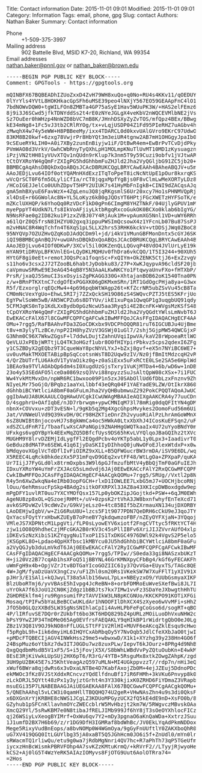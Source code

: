 Title: Contact information
Date: 2015-11-01 09:01
Modified: 2015-11-01 09:01
Category: Information
Tags: email, phone, gpg
Slug: contact
Authors: Nathan Baker
Summary: Contact information

<dl>
    <dt>Phone</dt>
    <dd>+1-509-375-3997</dd>
    <dt>Mailing address</dt>
    <dd>902 Battelle Blvd, MSID K7-20, Richland, WA 99354</dd>
    <dt>Email addresses</dt>
    <dt><a href="mailto:nathan.baker@pnnl.gov">nathan.baker@pnnl.gov</a> or <a href="mailto:nathan_baker@brown.edu">nathan_baker@brown.edu</a></dt>
</dl>

<pre>
-----BEGIN PGP PUBLIC KEY BLOCK-----
Comment: GPGTools - https://gpgtools.org

mQINBFX67BQBEADhIZUoZxxD4ZvH79WH8xuQo+q0No+RU4s4KKv11/qOEDUYgDY+
0lYrYls4YVtL8HOKHkacGpSFh6uMSE39peo4lNXjY567EO59GEAApFnC4lO1Q/Lc
7bdNOWvDQW0+tgWILFOn8ZMBTa4GP75aSyE1Hav5WUuPK3W/+HAS2elFEmz6J45l
8j9i3J6SCwd5jfkTDNYddSs2t4rE0zNYeJGLgX4veKbV2nWQCEVMlbNE2jVsWOUq
Sz7OuEer0hWHzp4NnWZD8bVC7mB8K/JHnhDSXyZyZvTOS/mfQpz4BEx/BBwg1tVR
kE34mNg8+1Fc5vJ3tb2CRlRYOg/tx+vLqjUSDP04Z1Fd95PIeRHZ7uAGbv4hQKTj
zMwqhX4w74y5eWW+H8PBBeeMy/ixx4TDARCL0d0kxvUAlGVro9EKrC97UdwOXRjJ
83KM8B20kwf+6zxg78VwjrPr8HbYQt3m3eiUR4tgnw2AB7mH1OHGgyJpaIb0FWoa
9cSEueRYkLIH0+A0i7XBy2zunEnBiyjw1iF/DtBwR4em+EwBrPvTCvDjdPky5s9f
PVmWAO8d3VrkV/GwhCWbRnyTyQXhLpH1MOLmpKNuTlUvMT10MD1zKysuagzn3ruz
iPzjVN2tHH81yVUvXTQv1nQUdn9rKlup7k3nm5T9y59Cuzi9obfv1jVJtwARAQAB
tCtOYXRoYW4gQmFrZXIgPG5hdGhhbmFuZHJld2Jha2VyQGljbG91ZC5jb20+iQJA
BBMBCgAqAhsDBQkDxQoABQsJCAcDBRUKCQgLBRYCAwEAAh4BAheABQJV+u5mAhkB
AAoJEDjLvu64IOf0otYQAMnHXdExzITqToPpeT8icNcNtUpE1pOur8kxrqKS0onk
wVcQrSCT0F6fm5OLyliCfIa/rCT8jqgxMpfYgBjs0F8vClmLwMeXORTyLDz81scy
/HCoIGEJJelCo0UUhZDpvT5HPY2UIUK7s41HyMbFnIgkB+CINI9dZACqsAJqAO2+
gmA5mhBXyuE6FavWzX+4ZgLenu3Q8jqRKgsmlS6Ur20xcy7Ho1sPHNMVQpRjpKlY
xl4DsE+r6GGWolAc8N+YL5LoKyz6kB0gJQOsYT6HPtjFGcXWETzHYFSoTK/emQSG
mZKclUXHQP/k6YhoQq0RzVDcF1kD0gPn6CImgM8YHZTNkF/04UjlyGPUV1mMm2kA
myePppYT4UdkN7Lfs8IkVoAFjiyLktbRgqRxcoGukOK0BCXo0klab6bIgYG/HwrO
N9NsRFae0g2ID82ku1P1zxZVBJ07Y4RjAuk1M+vpAumXG5Nnl1VD+uWY6RRh1CY+
a61lQrZ0QSfrsN8IHZYU02gxq3ippuPWSImQcsowX4z1YFcnLb07Bu87SsPJnW2G
m2vHNAC8R4WqTchfn4T6XqS1pL5LLX2hrs53RHK6kckV+vtDDSjJWq0ZBoC84D8w
95NYQVp7OZUZHvQZqKoDJAdQCDm9l+jd/i4kV1VMunGBFMonDntx5cGYJ6SKv045
iQI9BBMBCgAnBQJV+uwUAhsDBQkDxQoABQsJCAcDBRUKCQgLBRYCAwEAAh4BAheA
AAoJEDjLvu64IOf0DKwP/3XCvl5il0OKZenQLLQGvqP48VdO4JVlUrLyE19kS0yv
mYAN9tiDRVpLBFKVnlEG+LQyDKLMQHUv0fhDra6vkCQO/1T5I3244+90XUh5Z3xo
HYtGF8gi0eEt+remotJOQsPca1foqnSc+FxQIYm+OkZENK5CtjJ6+ExZzvgVdKv8
s11ho6v3csx2J72TZooBL6habtJyDobku83/27P+XwKJqypvA96cldSF20jbbqhe
caVpmuwSRRwE9E3eAG454qB8Y5N3AaALKwNKCYo1FtqwyaUnvFXo+fHTXbP/1kFT
PrsR/jxaQJ5SmuCI3sxOsyisZgPKAGG330G+XhtajanBOB62oK1540Tna0PNBWVK
z/w+BRnPTKXtnC7cdgOfExPGGXK06gDKMxmSRn/1RT1GdOgcPHja8ya+G3wxQUBT
R5f/EzxorglrqEQcMw4+4p696pqbWtWAgp26t+KfZcrNR5ubZSvVu45cB8TaHX+B
CM0mNcVexYgUo+EhwL5RI7j7ZZxQckSH19O86zS4SWQvcPZTJ5tES5KFrjUoKuKj
EgYPwlSoWm5wB/AN5WCPZu6s8DTYUv/ikE1xuPqa1QwqGP1g3uqgbUQ91qdyWBWN
5CFMJqKS0nTp1KdLXxBydb0pGzNcwU5aa3Ryq5i4E2BcnFK+WVgsMzKSfS489Q8m
tCpOYXRoYW4gQmFrZXIgPG5hdGhhbmFuZHJld2Jha2VyQGdtYWlsLmNvbT6JAj0E
EwEKACcFAlX67l8CGwMFCQPFCgAFCwkIBwMFFQoJCAsFFgIDAQACHgECF4AACgkQ
OMu+7rgg5/RaFBAAhvFDa3ZGoCDKxbx9VDCPhOQQR81ruT6IGCUBJu4UjBmeRHMD
t8v+m3ylyTLzBCe/npP2IH8hyZVzV3GSWj01uGl7/2shj5GjpMW54QWCGjxPoNw4
G3Nhm0C96X7WkwZGgsF+l7ddwLDujtZahnUVqiIpwVA/kaV28rWpoeaRtlWOUBw7
QeVLUJxPEbjWRTtjLQ4TK3oHGzf1ubr8O0fHIYpirPbkvz5cps2qdexI6ZFgi6of
y1CSZBDyX2gEQbz9T3CqueWaY8pcNhVLYxJ+bZxj8gvf+eX5n7NYiBC6WE7+KSG3
uv0uvMakTMXOETABipBpSqCcotsnWsT8D2Uqw9zIV/Nz0jfBmItMdzcqH2vR0sLT
4/QrZbUTrfLU6AkdV1TyVaOikz0g+z0aSiExx5uFxRCtE0LSe2SA5e6HplWdTe9J
1BEAo9a9TVlAOAbQp6dm4sI0XugdUzGjsTxry1VuKjMTDa4+6b/wD6w+1nDBxv5T
23o4y53SEdAFO5lceDa0869zsQ3Vvi88npyzzSuJsAltQpW08cXSx+7i1FUCa+ut
Ww4YvkMtMvxDn/npWR6RC1bwxoo09P1n5zxJ0SAbOllUd6fDbLzxFnznv9ZhG9S3
NIyeLMr75oGjO/BPqbz1aaYxLlbbf43eQRq04F1YAEYadE9LZW/OtIkrX860JE5h
dGhhbiBCYWtlciA8bmF0aGFuLmJha2VyQHBubmwuZ292PokCPQQTAQoAJwUCVfru
ggIbAwUJA8UKAAULCQgHAwUVCgkICwUWAgMBAAIeAQIXgAAKCRA4y77uuCDn9JBT
D/4sgphrU+OAfIqbE/nJD7rbrwqm+ypwCMNIqM73l78mRig0dqQFItYN4gDMZTzs
nbnX+COVvxu+zDT3vESN+l/9gKb5q2Mg4XgcGhpsMvykes2OomoFud56m6UiWI0Z
Jat/VVNWeUlVd9Q39kvDH/0Cr98HZKTieDnrZh2vyuoRiAlPzLhrAmGoWMnXCUO6
6sZ8UWIBt8njocovHJ7s8gkWmCa4oc5HWkA0LtxXbXhJ4ICosKuEFSqn2/uFflHp
xdSZCLdFnR7I/TbaafLwXsCAPaNGpi9ZNAHHgGWQTkaaIx4U72uYyoBNdY0mNO7r
UFxkgs6vgOYBpYk4EExMqZQ5DBfcfUys9DS65hKvLVYQlqoJBaGQIhz2tXVcGSaH
MUGHM9Y8lrvDZEMjIdLygfFl2EQgdPcbv4oYKTp5abL1y0Lpx3+IaadivrT0Jpvs
GeBduz8dMATPx6SEWL41q6IjyDaSKIIyDIhhoQ0juNwOFoEJlexWtdxP+x0wuxEg
bMdqyovXGglVcTdDflIvFiOIRZ9xXLL+B5QFWGucrBW3rmDA/iSV9E6DL/wq0KBg
X5REEC4LqRck0hkdezXx5P31mFqvD9GEq2xvtFF48/WtLgOa+ZPXpaP/quKAKyhb
Ur7IijJ7FyGLd0lx8trmOxpbs3W9l6pGJfmzufbMtV4yBbQjTmF0aGFuIEJha2Vy
IDxuYXRoYW4uYmFrZXJAcG5sLmdvdj6JAj0EEwEKACcFAlY2RxQCGwMFCQPFCgAF
CwkIBwMFFQoJCAsFFgIDAQACHgECF4AACgkQOMu+7rgg5/SRUg//Vxtl2p8NBkKN
R4y5n6XwZwkqNa4eIRb03opFGCH+rlxD1IOWLEE7LxbG5mJ7+UOCHjbcoRNjx4cJ
lOuu/6ehRmsucFpSkp4BAdg2sitkOFXRPXl3JAZ8a43XKIcpDWBoxdgdw9epFoP/
mPgDFY1uvlRT0uu7YXCYMOfQsx157Lp0ybOKZipJGojtkd+PSW++6qJM0EWhIgwk
AgeNU8zp8xOL+QSzoejRHMt+/uV+0zpsK2rtVhA3JW8bxnfwhyfEnTeXcd71+ZEO
avk6SPDvWZvl9cdWvZv/G9kVjeLsz0+4tc85BIf5bZXrmauXN134ujDXORBYuclA
LAoDEHjwIgbV/w+ZiG6RuU8U+lzcs5F1t9077PDN7QeDRH6cCkU9eJ3qoJTYgiY9
QxYacsFOytYrxHbwKZUEyB7oPneBY7gkdqwmzoFBF/nZEyOYFXjaN+3YQqojvOdy
VMleJS7XDPNtcM1LpgVti/fLP0sLyowEYV6xiotf2FngCVTtyc5fRKtYCT4HfTPU
zjw1iOO8Q9hdheCzjMFcGKA2B0rKV3c45sPllIBFv6XriJIJZVvrAUfO4xlp+u1G
iDKEvSzNzXibiS1KZYqygNu1TxoP1IS1TxDKGC4976DWl92k4VgvS2P5elo5eZ5V
jKSGpKL8O+Lpdao4QpHXfbsc1kMBYcu0JU5hdGhhbiBCYWtlciA8bmF0aGFuX2Jh
a2VyQGJyb3duLmVkdT6JAj0EEwEKACcFAlY2RyICGwMFCQPFCgAFCwkIBwMFFQoJ
CAsFFgIDAQACHgECF4AACgkQOMu+7rgg5/TPIw//S0eda33gi8NASzxbUKzTAWQR
H+ji20Vz2B77cqAb1hsXFoQ51jBBYNL46GrKMNXpyCFbBg4/kGf6yFECAKFhBzi7
uWmFgH9x4b+OpjVZrJtv8DTGaYIcoGOZIIC61y37QvVGa+EUyxTS/TAGc8QEfo7r
4W+JgM/fyaDzUaVX3ngCzv/uF1Zhl0sm20Rs1VKekSW7W7XuFFlT1yXIV91XbZ9k
pJHr3/E1SAli+kQJwyLT38a5Alb156wuL7pLx+NBEyzxO9/YUUbGsmyaXIKPaS53
BlzUboRTmj6/yvVBAsE5hIvpg4JcReBN+8+orbFDMRoEuWveSXefBwi8JL7I6jAp
uYrOkA7f63JoU12CN0KjZdgz1bBBJts7kx7IMw1vvFz3SDaYeJXbwgthHhTUnWW7
ZGHDREklfm4jru9RgnsumifPzTAVVIkW3LN8pKCGNUo/KKCKPO91KOTiXFGiPnK+
Mosaq/tPIFw5bYaLBeBCCwUKLdAr1hNOOFIlDhXCX4SzXyeo6wVvMFi+sHhZwOwP
JfO5b0GLQzXXBd5LW3SgNsSNIhlaCpIi4AvHLPbFeFgCoGso6d/sogRT+qBO9yBY
4P/lIRfuvSE7DQr0rZUkbft6bo3KT6HDQ829bZ4pURLzMOiLuoDhVxuNHW2cR2BH
bPsY9YwZJP34TmDMeO65Ag0EVfrsFAEQAKLY9qHIkBP1rWidrtgQbO0eJ0LgVdFu
ZBz1V3Q81V9OJ9kNO8nFfLUGLSTtFF1V2RlHI+MUVF6eAKcqZklEsqu9cHwo1n4E
f5pRgbL9h+Iik6dmyiHL6IHQYCxAbRbqOy5Y7NvOqb5JdlCfeXXbJaO0tjwIfdDQ
+pMDcFTQBECIjAGV4INWkHss29me5+wbwxwD/X1k1+XYzhg39y238Hn4GO6fqeb0
24BspMuz6oYtbXz7dw3ITJ0GDu7wz8zuxPLw/IepvT6kJOurz+8PRg4d9NhBeTFW
QxgQqdbmMsdB5V1xF5/S+i5jFovjX5X/S8bWhLWBdVvPyZQtuOubKn+E4wkMaZkf
8EsE3RjKiVwkLUpSUj2HX6pT6/R3rG/4YTB+5RsguMx8xtkZOwgZAhpK/zgdJAQs
3UH9pU2BK45E7sJ5KhtVeagAzQ597uMLN+MI4UGkppvzzT//rdp7n/nHi3eQyExd
xWuf6BWra8qjdwRs6x3vDxaLNTBe4D7KabfAxojZb0M+4ejJZEuj5DdnoPDcICBa
ekMWOc3fKz8VJStXddxRCncvzYQdElfdnuBf17iR6FHMh+3kVKu6Pnvyp8k0wxPp
zLckDRJL5QYtt48zPx1y3yjztGrht4n3Y330kjixK0ZRHD6FiYDmaZ3VRapbwg9c
msuEGi35P7LNABEBAAGJAiUEGAEKAA8FAlX67BQCGwwFCQPFCgAACgkQOMu+7rgg
5/QNEhAAhql5vLCW3i0qamHllTBQQHQ74U2geR+VHwNAsZhn4u9s3di0QksFOcd1
x6DXGnXrYjKRBHE8cNWS1JCgLZ3KDUoMPGyzUCX2fQ5kE4dE9nD+XsFO0b/8dFa0
GZyhub1pSFCnKllavhmOYcZWECcblrW5MvHbzjt2km7W/5RWgvczMBvskOAaeIzY
XmcQ29Yl/5sRwKBM7e0N8tibaJfRELJIMb999Jf6hY8jT3sOeOYXhlocFICzDfmU
qj26WSiyLvXeogBYIMrf+OxWu6qv7Y2+mDy3pgnaO6aKnQaWDa+XxtrzJSuuNSK7
1J1umfD2BX7H6b69/z/r1DG9DfH3IGMRaf8bdWhBc/JV0EkLYqAdPkmNDDoxVWQR
Mege5RixyVudBnEops/a8bvNOMp0W4WGmOya/9gGyFnUUftlY0ZAKXboQhR0OjPH
uG7XV419QGQ0ItLGUYlbg35jA0xaBT5Q5JGhHcm0JO6i5f+ZnUdl0/mYn0lrJvb0
sRWacmTQ1rliwQu/etu9g0wa7jRdbMgNnri4QV7hc+R7aPhTh73qP5TGeUfmzqfK
iycxzHnBcWismkPBRVFOhp4A7svKZzKMtuKrmQ/+kRVrF2//LTyyjRjwyoHeIFxI
kCS2+Aj0lG5T4WzYeRK5AIAzIOMyvs8FjOTG9Uut6AolOTRra74=
=2Hos
-----END PGP PUBLIC KEY BLOCK-----
</pre>
